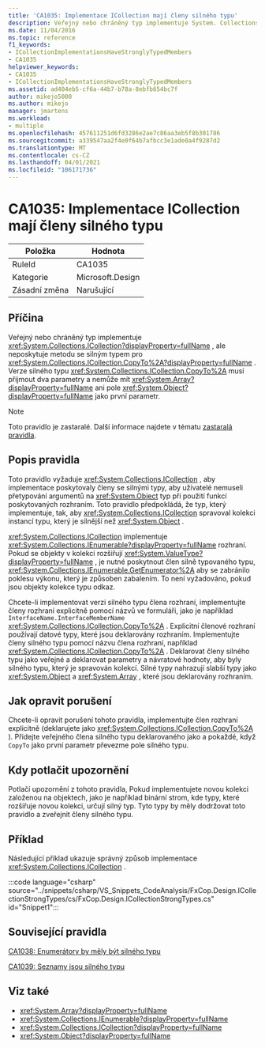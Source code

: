 ```yaml
---
title: 'CA1035: Implementace ICollection mají členy silného typu'
description: Veřejný nebo chráněný typ implementuje System. Collections. ICollection, ale neposkytuje metodu se silným typem pro CopyTo.
ms.date: 11/04/2016
ms.topic: reference
f1_keywords:
- ICollectionImplementationsHaveStronglyTypedMembers
- CA1035
helpviewer_keywords:
- CA1035
- ICollectionImplementationsHaveStronglyTypedMembers
ms.assetid: ad404eb5-cf6a-44b7-b78a-8ebfb654bc7f
author: mikejo5000
ms.author: mikejo
manager: jmartens
ms.workload:
- multiple
ms.openlocfilehash: 457611251d6fd3286e2ae7c86aa3eb5f8b301786
ms.sourcegitcommit: a339547aa2f4e0f64b7afbcc3e1ade0a4f9287d2
ms.translationtype: MT
ms.contentlocale: cs-CZ
ms.lasthandoff: 04/01/2021
ms.locfileid: "106171736"
---
```

# <a name="ca1035-icollection-implementations-have-strongly-typed-members"></a>CA1035: Implementace ICollection mají členy silného typu

|Položka|Hodnota|
|-|-|
|RuleId|CA1035|
|Kategorie|Microsoft.Design|
|Zásadní změna|Narušující|

## <a name="cause"></a>Příčina
Veřejný nebo chráněný typ implementuje <xref:System.Collections.ICollection?displayProperty=fullName> , ale neposkytuje metodu se silným typem pro <xref:System.Collections.ICollection.CopyTo%2A?displayProperty=fullName> . Verze silného typu <xref:System.Collections.ICollection.CopyTo%2A> musí přijmout dva parametry a nemůže mít <xref:System.Array?displayProperty=fullName> ani pole <xref:System.Object?displayProperty=fullName> jako první parametr.

> [!NOTE]
> Toto pravidlo je zastaralé. Další informace najdete v tématu [zastaralá pravidla](fxcop-unported-deprecated-rules.md).

## <a name="rule-description"></a>Popis pravidla
Toto pravidlo vyžaduje <xref:System.Collections.ICollection> , aby implementace poskytovaly členy se silnými typy, aby uživatelé nemuseli přetypování argumentů na <xref:System.Object> typ při použití funkcí poskytovaných rozhraním. Toto pravidlo předpokládá, že typ, který implementuje, tak, aby <xref:System.Collections.ICollection> spravoval kolekci instancí typu, který je silnější než <xref:System.Object> .

 <xref:System.Collections.ICollection> implementuje <xref:System.Collections.IEnumerable?displayProperty=fullName> rozhraní. Pokud se objekty v kolekci rozšiřují <xref:System.ValueType?displayProperty=fullName> , je nutné poskytnout člen silně typovaného typu, <xref:System.Collections.IEnumerable.GetEnumerator%2A> aby se zabránilo poklesu výkonu, který je způsoben zabalením. To není vyžadováno, pokud jsou objekty kolekce typu odkaz.

Chcete-li implementovat verzi silného typu člena rozhraní, implementujte členy rozhraní explicitně pomocí názvů ve formuláři, jako je například `InterfaceName.InterfaceMemberName` <xref:System.Collections.ICollection.CopyTo%2A> . Explicitní členové rozhraní používají datové typy, které jsou deklarovány rozhraním. Implementujte členy silného typu pomocí názvu člena rozhraní, například <xref:System.Collections.ICollection.CopyTo%2A> . Deklarovat členy silného typu jako veřejné a deklarovat parametry a návratové hodnoty, aby byly silného typu, který je spravován kolekcí. Silné typy nahrazují slabší typy jako <xref:System.Object> a <xref:System.Array> , které jsou deklarovány rozhraním.

## <a name="how-to-fix-violations"></a>Jak opravit porušení
Chcete-li opravit porušení tohoto pravidla, implementujte člen rozhraní explicitně (deklarujete jako <xref:System.Collections.ICollection.CopyTo%2A> ). Přidejte veřejného člena silného typu deklarovaného jako a pokaždé, když `CopyTo` jako první parametr převezme pole silného typu.

## <a name="when-to-suppress-warnings"></a>Kdy potlačit upozornění
Potlačí upozornění z tohoto pravidla, Pokud implementujete novou kolekci založenou na objektech, jako je například binární strom, kde typy, které rozšiřuje novou kolekci, určují silný typ. Tyto typy by měly dodržovat toto pravidlo a zveřejnit členy silného typu.

## <a name="example"></a>Příklad
Následující příklad ukazuje správný způsob implementace <xref:System.Collections.ICollection> .

:::code language="csharp" source="../snippets/csharp/VS_Snippets_CodeAnalysis/FxCop.Design.ICollectionStrongTypes/cs/FxCop.Design.ICollectionStrongTypes.cs" id="Snippet1":::

## <a name="related-rules"></a>Související pravidla
[CA1038: Enumerátory by měly být silného typu](../code-quality/ca1038.md)

[CA1039: Seznamy jsou silného typu](../code-quality/ca1039.md)

## <a name="see-also"></a>Viz také

- <xref:System.Array?displayProperty=fullName>
- <xref:System.Collections.IEnumerable?displayProperty=fullName>
- <xref:System.Collections.ICollection?displayProperty=fullName>
- <xref:System.Object?displayProperty=fullName>

